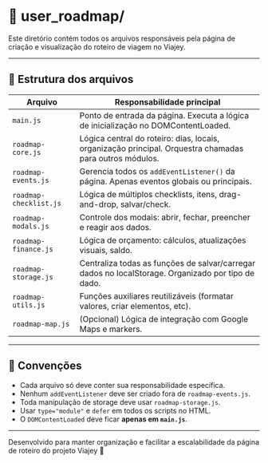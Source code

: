 # 📍 user_roadmap/

Este diretório contém todos os arquivos responsáveis pela página de criação e visualização do roteiro de viagem no Viajey.

---

## 📁 Estrutura dos arquivos

| Arquivo               | Responsabilidade principal |
|-----------------------|----------------------------|
| `main.js`             | Ponto de entrada da página. Executa a lógica de inicialização no DOMContentLoaded. |
| `roadmap-core.js`     | Lógica central do roteiro: dias, locais, organização principal. Orquestra chamadas para outros módulos. |
| `roadmap-events.js`   | Gerencia todos os `addEventListener()` da página. Apenas eventos globais ou principais. |
| `roadmap-checklist.js`| Lógica de múltiplos checklists, itens, drag-and-drop, salvar/check. |
| `roadmap-modals.js`   | Controle dos modais: abrir, fechar, preencher e reagir aos dados. |
| `roadmap-finance.js`  | Lógica de orçamento: cálculos, atualizações visuais, saldo. |
| `roadmap-storage.js`  | Centraliza todas as funções de salvar/carregar dados no localStorage. Organizado por tipo de dado. |
| `roadmap-utils.js`    | Funções auxiliares reutilizáveis (formatar valores, criar elementos, etc). |
| `roadmap-map.js`      | (Opcional) Lógica de integração com Google Maps e markers. |

---

## 📌 Convenções

- Cada arquivo só deve conter sua responsabilidade específica.
- Nenhum `addEventListener` deve ser criado fora de `roadmap-events.js`.
- Toda manipulação de storage deve usar `roadmap-storage.js`.
- Usar `type="module"` e `defer` em todos os scripts no HTML.
- O `DOMContentLoaded` deve ficar **apenas em `main.js`**.

---

Desenvolvido para manter organização e facilitar a escalabilidade da página de roteiro do projeto Viajey 🚀
